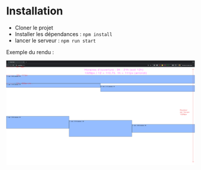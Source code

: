 # Installation
- Cloner le projet
- Installer les dépendances : `npm install`
- lancer le serveur : `npm run start`


Exemple du rendu :

![Exemple du rendu](/planity-test.png)
